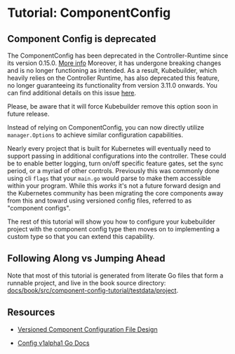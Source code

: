 # Tutorial: ComponentConfig

<aside class="note warning">
<h1>Component Config is deprecated</h1>

The ComponentConfig has been deprecated in the Controller-Runtime since its version 0.15.0.  [More info](https://github.com/kubernetes-sigs/controller-runtime/issues/895) 
Moreover, it has undergone breaking changes and is no longer functioning as intended. 
As a result, Kubebuilder, which heavily relies on the Controller Runtime, has also deprecated this feature, 
no longer guaranteeing its functionality from version 3.11.0 onwards. You can find additional details on this issue [here](https://github.com/kubernetes-sigs/controller-runtime/issues/2370).

Please, be aware that it will force Kubebuilder remove this option soon in future release.

Instead of relying on ComponentConfig, you can now directly utilize `manager.Options` to achieve similar configuration capabilities.

</aside>

Nearly every project that is built for Kubernetes will eventually need to
support passing in additional configurations into the controller. These could
be to enable better logging, turn on/off specific feature gates, set the sync
period, or a myriad of other controls. Previously this was commonly done using
cli `flags` that your `main.go` would parse to make them accessible within your
program. While this _works_ it's not a future forward design and the Kubernetes
community has been migrating the core components away from this and toward
using versioned config files, referred to as "component configs".

The rest of this tutorial will show you how to configure your kubebuilder
project with the component config type then moves on to implementing a custom
type so that you can extend this capability.


<aside class="note">

<h1>Following Along vs Jumping Ahead</h1>

Note that most of this tutorial is generated from literate Go files that
form a runnable project, and live in the book source directory:
[docs/book/src/component-config-tutorial/testdata/project][tutorial-source].

[tutorial-source]: https://github.com/kubernetes-sigs/kubebuilder/tree/master/docs/book/src/component-config-tutorial/testdata/project

</aside>

## Resources

* [Versioned Component Configuration File Design](https://github.com/kubernetes/community/blob/master/archive/wg-component-standard/component-config/README.md)

* [Config v1alpha1 Go Docs](https://pkg.go.dev/sigs.k8s.io/controller-runtime/pkg/config/v1alpha1/)
